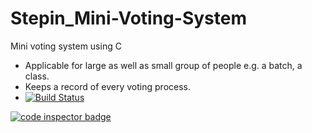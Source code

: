 # Stepin_Mini-Voting-System
Mini voting system using C<br/>
- Applicable for large as well as small group of people e.g. a batch, a class.<br/>
- Keeps a record of  every voting process.<br/>
- [![Build Status](https://travis-ci.org/{Katiyar20}/{Stepin_Mini-Voting-System}.png?branch=master)](https://travis-ci.org/{Katiyar20}/{Stepin_Mini-Voting-System})

<a href="https://frontend.code-inspector.com/public/user/github/Katiyar20">
   <img src="https://code-inspector.com/public/badge/user/github/Katiyar20?style=light" alt="code inspector badge" />
</a>
